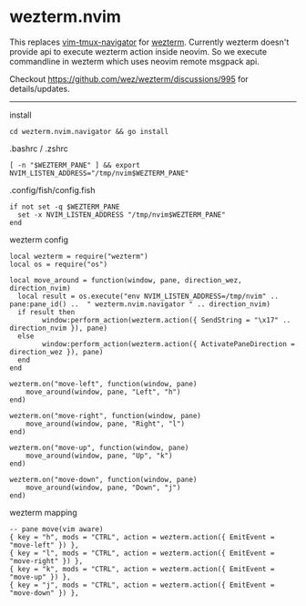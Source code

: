 # wezterm.nvim

This replaces [vim-tmux-navigator](https://github.com/christoomey/vim-tmux-navigator) for [wezterm](https://github.com/wez/wezterm).
Currently wezterm doesn't provide api to execute wezterm action inside neovim. So we execute commandline in wezterm which 
uses neovim remote msgpack api. 

Checkout https://github.com/wez/wezterm/discussions/995 for details/updates.

---

install
```
cd wezterm.nvim.navigator && go install
```


.bashrc / .zshrc
```
[ -n "$WEZTERM_PANE" ] && export NVIM_LISTEN_ADDRESS="/tmp/nvim$WEZTERM_PANE"
```

.config/fish/config.fish
```
if not set -q $WEZTERM_PANE
  set -x NVIM_LISTEN_ADDRESS "/tmp/nvim$WEZTERM_PANE"
end
```

wezterm config
```
local wezterm = require("wezterm")
local os = require("os")

local move_around = function(window, pane, direction_wez, direction_nvim)
  local result = os.execute("env NVIM_LISTEN_ADDRESS=/tmp/nvim" .. pane:pane_id() ..  " wezterm.nvim.navigator " .. direction_nvim)
  if result then
		window:perform_action(wezterm.action({ SendString = "\x17" .. direction_nvim }), pane)
  else
		window:perform_action(wezterm.action({ ActivatePaneDirection = direction_wez }), pane)
  end
end

wezterm.on("move-left", function(window, pane)
	move_around(window, pane, "Left", "h")
end)

wezterm.on("move-right", function(window, pane)
	move_around(window, pane, "Right", "l")
end)

wezterm.on("move-up", function(window, pane)
	move_around(window, pane, "Up", "k")
end)

wezterm.on("move-down", function(window, pane)
	move_around(window, pane, "Down", "j")
end)
```


wezterm mapping
```
-- pane move(vim aware)
{ key = "h", mods = "CTRL", action = wezterm.action({ EmitEvent = "move-left" }) },
{ key = "l", mods = "CTRL", action = wezterm.action({ EmitEvent = "move-right" }) },
{ key = "k", mods = "CTRL", action = wezterm.action({ EmitEvent = "move-up" }) },
{ key = "j", mods = "CTRL", action = wezterm.action({ EmitEvent = "move-down" }) },
```
